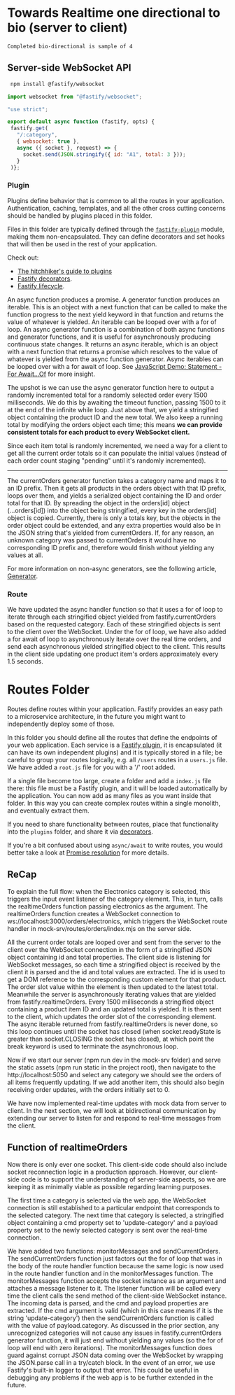 # Towards Realtime one directional to bio (server to client)

`Completed bio-directional is sample of 4`

## Server-side WebSocket API 

```bash
 npm install @fastify/websocket
 ```

 ```js
 import websocket from "@fastify/websocket";
```

 ```js
 "use strict";

export default async function (fastify, opts) {
  fastify.get(
    "/:category",
    { websocket: true },
    async ({ socket }, request) => {
      socket.send(JSON.stringify({ id: "A1", total: 3 }));
    }
  )};
```  

### Plugin

Plugins define behavior that is common to all the routes in your
application. Authentication, caching, templates, and all the other cross
cutting concerns should be handled by plugins placed in this folder.

Files in this folder are typically defined through the
[`fastify-plugin`](https://github.com/fastify/fastify-plugin) module,
making them non-encapsulated. They can define decorators and set hooks
that will then be used in the rest of your application.

Check out:

* [The hitchhiker's guide to plugins](https://www.fastify.io/docs/latest/Guides/Plugins-Guide/)
* [Fastify decorators](https://www.fastify.io/docs/latest/Reference/Decorators/).
* [Fastify lifecycle](https://www.fastify.io/docs/latest/Reference/Lifecycle/).

An async function produces a promise. A generator function produces an iterable. This is an object with a next function that can be called to make the function progress to the next yield keyword in that function and returns the value of whatever is yielded. An iterable can be looped over with a for of loop. An async generator function is a combination of both async functions and generator functions, and it is useful for asynchronously producing continuous state changes. It returns an async iterable, which is an object with a next function that returns a promise which resolves to the value of whatever is yielded from the async function generator. Async iterables can be looped over with a for await of loop. See [JavaScript Demo: Statement - For Await...Of](https://developer.mozilla.org/en-US/docs/Web/JavaScript/Reference/Statements/for-await...of#iterating_over_async_generators) for more insight. 

The upshot is we can use the async generator function here to output a randomly incremented total for a randomly selected order every 1500 milliseconds. We do this by awaiting the timeout function, passing 1500 to it at the end of the infinite while loop. Just above that, we yield a stringified object containing the product ID and the new total. We also keep a running total by modifying the orders object each time; this means **we can provide consistent totals for each product to every WebSocket client.**

Since each item total is randomly incremented, we need a way for a client to get all the current order totals so it can populate the initial values (instead of each order count staging "pending" until it's randomly incremented).

---

The currentOrders generator function takes a category name and maps it to an ID prefix. Then it gets all products in the orders object with that ID prefix, loops over them, and yields a serialized object containing the ID and order total for that ID. By spreading the object in the orders[id] object (...orders[id]) into the object being stringified, every key in the orders[id] object is copied. Currently, there is only a totals key, but the objects in the order object could be extended, and any extra properties would also be in the JSON string that's yielded from currentOrders. If, for any reason, an unknown category was passed to currentOrders it would have no corresponding ID prefix and, therefore would finish without yielding any values at all.

For more information on non-async generators, see the following article, [Generator](https://developer.mozilla.org/en-US/docs/Web/JavaScript/Reference/Global_Objects/Generator).


### Route

We have updated the async handler function so that it uses a for of loop to iterate through each stringified object yielded from fastify.currentOrders based on the requested category. Each of these stringified objects is sent to the client over the WebSocket. Under the for of loop, we have also added a for await of loop to asynchronously iterate over the real time orders, and send each asynchronous yielded stringified object to the client. This results in the client side updating one product item's orders approximately every 1.5 seconds.

# Routes Folder

Routes define routes within your application. Fastify provides an
easy path to a microservice architecture, in the future you might want
to independently deploy some of those.

In this folder you should define all the routes that define the endpoints
of your web application.
Each service is a [Fastify
plugin](https://www.fastify.io/docs/latest/Reference/Plugins/), it is
encapsulated (it can have its own independent plugins) and it is
typically stored in a file; be careful to group your routes logically,
e.g. all `/users` routes in a `users.js` file. We have added
a `root.js` file for you with a '/' root added.

If a single file become too large, create a folder and add a `index.js` file there:
this file must be a Fastify plugin, and it will be loaded automatically
by the application. You can now add as many files as you want inside that folder.
In this way you can create complex routes within a single monolith,
and eventually extract them.

If you need to share functionality between routes, place that
functionality into the `plugins` folder, and share it via
[decorators](https://www.fastify.io/docs/latest/Reference/Decorators/).

If you're a bit confused about using `async/await` to write routes, you would
better take a look at [Promise resolution](https://www.fastify.io/docs/latest/Reference/Routes/#promise-resolution) for more details.


## ReCap

To explain the full flow: when the Electronics category is selected, this triggers the input event listener of the category element. This, in turn, calls the realtimeOrders function passing electronics as the argument. The realtimeOrders function creates a WebSocket connection to ws://localhost:3000/orders/electronics, which triggers the WebSocket route handler in mock-srv/routes/orders/index.mjs on the server side. 

All the current order totals are looped over and sent from the server to the client over the WebSocket connection in the form of a stringified JSON object containing id and total properties. The client side is listening for WebSocket messages, so each time a stringified object is received by the client it is parsed and the id and total values are extracted. The id is used to get a DOM reference to the corresponding <product-item> custom element for that product. The order slot value within the <product-item> element is then updated to the latest total. Meanwhile the server is asynchronously iterating values that are yielded from fastify.realtimeOrders. Every 1500 milliseconds a stringified object containing a product item ID and an updated total is yielded. It is then sent to the client, which updates the order slot of the corresponding <product-item> element. The async iterable returned from fastify.realtimeOrders is never done, so this loop continues until the socket has closed (when socket.readyState is greater than socket.CLOSING the socket has closed), at which point the break keyword is used to terminate the asynchronous loop.

Now if we start our server (npm run dev in the mock-srv folder) and serve the static assets (npm run static in the project root), then navigate to the http://localhost:5050 and select any category we should see the orders of all items frequently updating. If we add another item, this should also begin receiving order updates, with the orders initially set to 0.

We have now implemented real-time updates with mock data from server to client. In the next section, we will look at bidirectional communication by extending our server to listen for and respond to real-time messages from the client.


## Function of realtimeOrders 

Now there is only ever one socket. This client-side code should also include socket reconnection logic in a production approach. However, our client-side code is to support the understanding of server-side aspects, so we are keeping it as minimally viable as possible regarding learning purposes.

The first time a category is selected via the web app, the WebSocket connection is still established to a particular endpoint that corresponds to the selected category. The next time that category is selected, a stringified object containing a cmd property set to 'update-category' and a payload property set to the newly selected category is sent over the real-time connection.

We have added two functions: monitorMessages and sendCurrentOrders. The sendCurrentOrders function just factors out the for of loop that was in the body of the route handler function because the same logic is now used in the route handler function and in the monitorMessages function. The monitorMessages function accepts the socket instance as an argument and attaches a message listener to it. The listener function will be called every time the client calls the send method of the client-side WebSocket instance. The incoming data is parsed, and the cmd and payload properties are extracted. If the cmd argument is valid (which in this case means if it is the string 'update-category') then the sendCurrentOrders function is called with the value of payload.category. As discussed in the prior section, any unrecognized categories will not cause any issues in fastify.currentOrders generator function, it will just end without yielding any values (so the for of loop will end with zero iterations). The monitorMessages function does guard against corrupt JSON data coming over the WebSocket by wrapping the JSON.parse call in a try/catch block. In the event of an error, we use Fastify's built-in logger to output that error. This could be useful in debugging any problems if the web app is to be further extended in the future.
